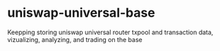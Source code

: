 # uniswap-universal-base
Keepping storing uniswap universal router txpool and transaction data, vizualizing, analyzing, and trading on the base
